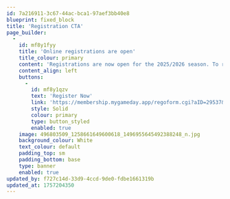 ```yaml
---
id: 7a216911-3c67-44ac-bca1-97aef3bb40e8
blueprint: fixed_block
title: 'Registration CTA'
page_builder:
  -
    id: mf8y1fyy
    title: 'Online registrations are open'
    title_colour: primary
    content: 'Registrations are now open for the 2025/2026 season. To register for the upcoming season, please click the link below.'
    content_align: left
    buttons:
      -
        id: mf8y1qzv
        text: 'Register Now'
        link: 'https://membership.mygameday.app/regoform.cgi?aID=29537&pKey=c58c5260ae38f186a96fb4e3e3131958&cID=283791&formID=118995'
        style: Solid
        colour: primary
        type: button_styled
        enabled: true
    image: 496803509_1258661649600618_1496955645492388248_n.jpg
    background_colour: White
    text_colour: default
    padding_top: sm
    padding_bottom: base
    type: banner
    enabled: true
updated_by: f727c14d-33d9-4ccd-9de0-fdbe1661319b
updated_at: 1757204350
---
```

